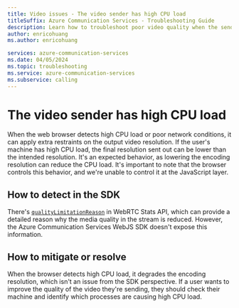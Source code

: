 ```yaml
---
title: Video issues - The video sender has high CPU load
titleSuffix: Azure Communication Services - Troubleshooting Guide
description: Learn how to troubleshoot poor video quality when the sender has high CPU load.
author: enricohuang
ms.author: enricohuang

services: azure-communication-services
ms.date: 04/05/2024
ms.topic: troubleshooting
ms.service: azure-communication-services
ms.subservice: calling
---
```


# The video sender has high CPU load
When the web browser detects high CPU load or poor network conditions, it can apply extra restraints on the output video resolution. If the user's machine has high CPU load, the final resolution sent out can be lower than the intended resolution.
It's an expected behavior, as lowering the encoding resolution can reduce the CPU load.
It's important to note that the browser controls this behavior, and we're unable to control it at the JavaScript layer.

## How to detect in the SDK
There's [`qualityLimitationReason`](https://developer.mozilla.org/en-US/docs/Web/API/RTCOutboundRtpStreamStats/qualityLimitationReason) in WebRTC Stats API, which can provide a detailed reason why the media quality in the stream is reduced. However, the Azure Communication Services WebJS SDK doesn't expose this information.

## How to mitigate or resolve
When the browser detects high CPU load, it degrades the encoding resolution, which isn't an issue from the SDK perspective.
If a user wants to improve the quality of the video they're sending, they should check their machine and identify which processes are causing high CPU load.
